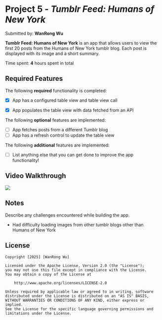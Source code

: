 # Project 5 - *Tumblr Feed: Humans of New York*

Submitted by: **WanRong Wu**

**Tumblr Feed: Humans of New York** is an app that allows users to view
the first 20 posts from the Humans of New York tumblr blog. Each post is 
displayed with its image and a short summary. 

Time spent: **4** hours spent in total

## Required Features

The following **required** functionality is completed:

- [x] App has a configured table view and table view call
- [x] App populates the table view with data fetched from an API


The following **optional** features are implemented:

- [ ] App fetches posts from a different Tumblr blog
- [ ] App has a refresh control to update the table view

The following **additional** features are implemented:

- [ ] List anything else that you can get done to improve the app functionality!

## Video Walkthrough

<div>
    <a href="https://www.loom.com/share/45b96bf15e58412e9091ec58677cc947">
    </a>
    <a href="https://www.loom.com/share/45b96bf15e58412e9091ec58677cc947">
      <img style="max-width:300px;" src="https://cdn.loom.com/sessions/thumbnails/45b96bf15e58412e9091ec58677cc947-f57676f53c0cf75a-full-play.gif">
    </a>
  </div>

## Notes

Describe any challenges encountered while building the app.
- Had difficulty loading images from other tumblr blogs other than Humans of New York

## License

    Copyright [2025] [WanRong Wu]

    Licensed under the Apache License, Version 2.0 (the "License");
    you may not use this file except in compliance with the License.
    You may obtain a copy of the License at

        http://www.apache.org/licenses/LICENSE-2.0

    Unless required by applicable law or agreed to in writing, software
    distributed under the License is distributed on an "AS IS" BASIS,
    WITHOUT WARRANTIES OR CONDITIONS OF ANY KIND, either express or implied.
    See the License for the specific language governing permissions and
    limitations under the License.
